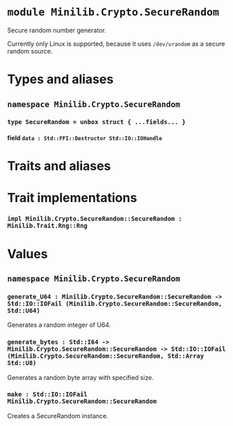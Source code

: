 # `module Minilib.Crypto.SecureRandom`

Secure random number generator.

Currently only Linux is supported, because it uses `/dev/urandom` as a secure random source.

# Types and aliases

## `namespace Minilib.Crypto.SecureRandom`

### `type SecureRandom = unbox struct { ...fields... }`

#### field `data : Std::FFI::Destructor Std::IO::IOHandle`

# Traits and aliases

# Trait implementations

### `impl Minilib.Crypto.SecureRandom::SecureRandom : Minilib.Trait.Rng::Rng`

# Values

## `namespace Minilib.Crypto.SecureRandom`

### `generate_U64 : Minilib.Crypto.SecureRandom::SecureRandom -> Std::IO::IOFail (Minilib.Crypto.SecureRandom::SecureRandom, Std::U64)`

Generates a random integer of U64.

### `generate_bytes : Std::I64 -> Minilib.Crypto.SecureRandom::SecureRandom -> Std::IO::IOFail (Minilib.Crypto.SecureRandom::SecureRandom, Std::Array Std::U8)`

Generates a random byte array with specified size.

### `make : Std::IO::IOFail Minilib.Crypto.SecureRandom::SecureRandom`

Creates a SecureRandom instance.